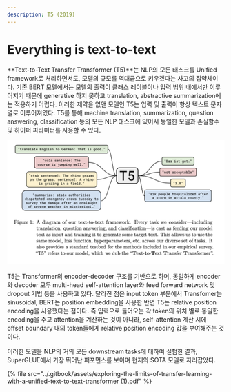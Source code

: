 ```yaml
---
description: T5 (2019)
---
```


# Everything is text-to-text

 **Text-to-Text Transfer Transformer \(T5\)**는  NLP의 모든 태스크를 Unified framework로 처리하면서도, 모델의 규모를 역대급으로 키우겠다는 사고의 집약체이다. 기존 BERT 모델에서는 모델의 출력이 클래스 레이블이나 입력 범위 내에서만 이루어지기 때문에 generative 하지 못하고 translation, abstractive summarization에는 적용하기 어렵다. 이러한 제약을 없앤 모델인 T5는 입력 및 출력이 항상 텍스트 문자열로 이루어져있다. T5를 통해 machine translation, summarization, question answering, classification 등의 모든 NLP 태스크에 있어서 동일한 모델과 손실함수 및 하이퍼 파라미터를 사용할 수 있다.  

![](../.gitbook/assets/t5-diagram.png)

 T5는 Transformer의 encoder-decoder 구조를 기반으로 하며, 동일하게 encoder와 decoder 모두 multi-head self-attention layer와 feed forward network 및 dropout 기법 등을 사용하고 있다. 달라진 점은 input token 부분에서 Transfomer는 sinusoidal, BERT는 position embedding을 사용한 반면 T5는 relative position encoding을 사용했다는 점이다. 즉 입력으로 들어오는 각 token의 위치 별로 동일한 encoding을 주고 attention을 계산하는 것이 아니라, self-attention 계산 시에 offset boundary 내의 token들에게 relative position encoding 값을 부여해주는 것이다. 

 이러한 모델을 NLP의 거의 모든 downstream tasks에 대하여 실험한 결과, SuperGLUE에서 가장 뛰어난 퍼포먼스를 보이며 현재의 SOTA 모델로 자리잡았다. 

{% file src="../.gitbook/assets/exploring-the-limits-of-transfer-learning-with-a-unified-text-to-text-transformer \(1\).pdf" %}



